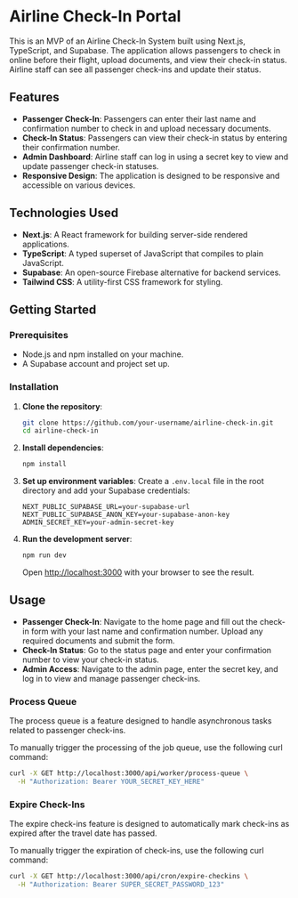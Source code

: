 # Airline Check-In Portal

This is an MVP of an Airline Check-In System built using Next.js, TypeScript, and Supabase. The application allows passengers to check in online before their flight, upload documents, and view their check-in status. Airline staff can see all passenger check-ins and update their status.

## Features

- **Passenger Check-In**: Passengers can enter their last name and confirmation number to check in and upload necessary documents.
- **Check-In Status**: Passengers can view their check-in status by entering their confirmation number.
- **Admin Dashboard**: Airline staff can log in using a secret key to view and update passenger check-in statuses.
- **Responsive Design**: The application is designed to be responsive and accessible on various devices.

## Technologies Used

- **Next.js**: A React framework for building server-side rendered applications.
- **TypeScript**: A typed superset of JavaScript that compiles to plain JavaScript.
- **Supabase**: An open-source Firebase alternative for backend services.
- **Tailwind CSS**: A utility-first CSS framework for styling.

## Getting Started

### Prerequisites

- Node.js and npm installed on your machine.
- A Supabase account and project set up.

### Installation

1. **Clone the repository**:

   ```bash
   git clone https://github.com/your-username/airline-check-in.git
   cd airline-check-in
   ```

2. **Install dependencies**:

   ```bash
   npm install
   ```

3. **Set up environment variables**:
   Create a `.env.local` file in the root directory and add your Supabase credentials:

   ```env
   NEXT_PUBLIC_SUPABASE_URL=your-supabase-url
   NEXT_PUBLIC_SUPABASE_ANON_KEY=your-supabase-anon-key
   ADMIN_SECRET_KEY=your-admin-secret-key
   ```

4. **Run the development server**:

   ```bash
   npm run dev
   ```

   Open [http://localhost:3000](http://localhost:3000) with your browser to see the result.

## Usage

- **Passenger Check-In**: Navigate to the home page and fill out the check-in form with your last name and confirmation number. Upload any required documents and submit the form.
- **Check-In Status**: Go to the status page and enter your confirmation number to view your check-in status.
- **Admin Access**: Navigate to the admin page, enter the secret key, and log in to view and manage passenger check-ins.

### Process Queue

The process queue is a feature designed to handle asynchronous tasks related to passenger check-ins.

To manually trigger the processing of the job queue, use the following curl command:

```bash
curl -X GET http://localhost:3000/api/worker/process-queue \
  -H "Authorization: Bearer YOUR_SECRET_KEY_HERE"
```

### Expire Check-Ins

The expire check-ins feature is designed to automatically mark check-ins as expired after the travel date has passed.

To manually trigger the expiration of check-ins, use the following curl command:

```bash
curl -X GET http://localhost:3000/api/cron/expire-checkins \
  -H "Authorization: Bearer SUPER_SECRET_PASSWORD_123"
```
